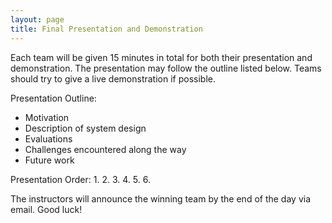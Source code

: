 ```yaml
---
layout: page
title: Final Presentation and Demonstration
---
```


Each team will be given 15 minutes in total for both their presentation and demonstration. The presentation may follow the outline listed below. Teams should try to give a live demonstration if possible.

Presentation Outline:
* Motivation
* Description of system design
* Evaluations
* Challenges encountered along the way
* Future work

Presentation Order:
1. 
2. 
3. 
4. 
5. 
6. 

The instructors will announce the winning team by the end of the day via email. Good luck!
